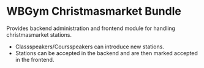 # WBGym Christmasmarket Bundle

Provides backend administration and frontend module for handling christmasmarket stations.

- Classspeakers/Coursspeakers can introduce new stations.
- Stations can be accepted in the backend and are then marked accepted in the frontend.